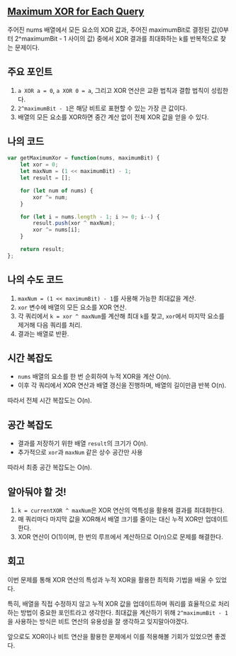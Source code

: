 ## [Maximum XOR for Each Query](https://leetcode.com/classic/problems/maximum-xor-for-each-query/description/)

주어진 nums 배열에서 모든 요소의 XOR 값과, 주어진 maximumBit로 결정된 값(0부터 2^maximumBit - 1 사이의 값) 중에서 XOR 결과를 최대화하는 k를 반복적으로 찾는 문제이다. 

## 주요 포인트

1. `a XOR a = 0`, `a XOR 0 = a`, 그리고 XOR 연산은 교환 법칙과 결합 법칙이 성립한다.
2. `2^maximumBit - 1`은 해당 비트로 표현할 수 있는 가장 큰 값이다.
3. 배열의 모든 요소를 XOR하면 중간 계산 없이 전체 XOR 값을 얻을 수 있다.

## 나의 코드

```jsx
var getMaximumXor = function(nums, maximumBit) {
    let xor = 0;
    let maxNum = (1 << maximumBit) - 1;
    let result = [];

    for (let num of nums) {
        xor ^= num;
    }

    for (let i = nums.length - 1; i >= 0; i--) {
        result.push(xor ^ maxNum);
        xor ^= nums[i];
    }

    return result;
};
```

## 나의 수도 코드

1. `maxNum = (1 << maximumBit) - 1`를 사용해 가능한 최대값을 계산.
2. `xor` 변수에 배열의 모든 요소를 XOR 연산.
3. 각 쿼리에서 `k = xor ^ maxNum`를 계산해 최대 `k`를 찾고, `xor`에서 마지막 요소를 제거해 다음 쿼리를 처리.
4. 결과는 배열로 반환.

## 시간 복잡도

- `nums` 배열의 요소를 한 번 순회하여 누적 XOR을 계산 O(n).
- 이후 각 쿼리에서 XOR 연산과 배열 갱신을 진행하며, 배열의 길이만큼 반복 O(n).

따라서 전체 시간 복잡도는 O(n).

## 공간 복잡도

- 결과를 저장하기 위한 배열 `result`의 크기가 O(n).
- 추가적으로 `xor`과 `maxNum` 같은 상수 공간만 사용

따라서 최종 공간 복잡도는 O(n).

## 알아둬야 할 것!

1. `k = currentXOR ^ maxNum`은 XOR 연산의 역특성을 활용해 결과를 최대화한다.
2. 매 쿼리마다 마지막 값을 XOR해서 배열 크기를 줄이는 대신 누적 XOR만 업데이트한다.
3. XOR 연산이 O(1)이며, 한 번의 루프에서 계산하므로 O(n)으로 문제를 해결한다.

## 회고

이번 문제를 통해 XOR 연산의 특성과 누적 XOR을 활용한 최적화 기법을 배울 수 있었다.

특히, 배열을 직접 수정하지 않고 누적 XOR 값을 업데이트하며 쿼리를 효율적으로 처리하는 방법이 중요한 포인트라고 생각한다. 최대값을 계산하기 위해 `2^maximumBit - 1`을 사용하는 방식은 비트 연산의 유용성을 잘 생각하고 잊지말아야겠다.

앞으로도 XOR이나 비트 연산을 활용한 문제에서 이를 적용해볼 기회가 있었으면 좋겠다.

